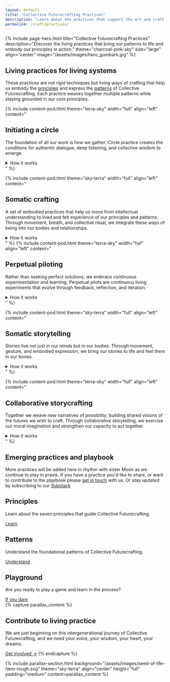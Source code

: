 ```yaml
---
layout: default
title: "Collective Futurecrafting Practices"
description: "Learn about the practices that support the art and craft of collective futurecrafting."
permalink: /craft/practices/
---
```


{% include page-hero.html
  title="Collective Futurecrafting Practices"
  description="Discover the living practices that bring our patterns to life and embody our principles in action."
  theme="charcoal-pink-sky"
  size="large"
  align="center"
  image="/assets/images/hero_gumbark.jpg"
%}

<div class="container">
  <div class="section-heading">
    <h2>Living practices for living systems</h2>
    <p>These practices are not rigid techniques but living ways of crafting that help us embody the <a href="{{ '/craft/principles' | relative_url }}">principles</a> and express the <a href="{{ '/craft/patterns' | relative_url }}">patterns</a> of Collective Futurecrafting. Each practice weaves together multiple patterns while staying grounded in our core principles.</p>
  </div>
</div>

<div class="content-pod-container">
  {% include content-pod.html
    theme="terra-sky"
    width="full"
    align="left"
    content="
    <h2>Initiating a circle</h2>
    <p class='quote'>The foundation of all our work is how we gather. Circle practice creates the conditions for authentic dialogue, deep listening, and collective wisdom to emerge.</p>
    <details class='accordion'>
            <summary class='accordion__trigger'>How it works</summary>
            <div class='accordion__content'>
              <ol>
                <li>Gather 3-7 people who share a common interest or concern.</li>
                <li>Create a safe, welcoming space for gathering (physical or virtual).</li>
                <li>Begin with a centering practice to ground the group.</li>
                <li>Use check-in rounds to build connection and presence.</li>
                <li>Establish shared agreements for how you'll work together.</li>
                <li>Close with reflection and gratitude.</li>
              </ol>
              <p>Remember: circles are living entities that evolve through communing. Start simple and let the practice deepen over time.</p>
            </div>
    </details>" %}

  {% include content-pod.html
    theme="sky-terra"
    width="full"
    align="left"
    content="
    <h2>Somatic crafting</h2>
    <p>A set of embodied practices that help us move from intellectual understanding to lived and felt experience of our principles and patterns. Through movement, breath, and collective ritual, we integrate these ways of being into our bodies and relationships.</p>
    <details class='accordion'>
            <summary class='accordion__trigger'>How it works</summary>
            <div class='accordion__content'>
              <ol>
                <li>Choose a pattern or principle to explore through your bodies.</li>
                <li>Create a safe container for embodied exploration.</li>
                <li>Guide participants through:
                  <ul>
                    <li>Centering practices to ground in the body</li>
                    <li>Movement explorations that embody the chosen theme</li>
                    <li>Breathing together in ritual rhythms</li>
                    <li>Partner (dyadic dance) or group exercises to build relational awareness</li>
                    <li>Reflection and integration</li>
                  </ul>
                </li>
                <li>Close with collective grounding and gratitude.</li>
              </ol>
            </div>
    </details>"
    %}
    {% include content-pod.html
    theme="terra-sky"
    width="full"
    align="left"
    content="
    <h2>Perpetual piloting</h2>
    <p>Rather than seeking perfect solutions, we embrace continuous experimentation and learning. Perpetual pilots are continuous living experiments that evolve through feedback, reflection, and iteration.</p>
    <details class='accordion'>
            <summary class='accordion__trigger'>How it works</summary>
            <div class='accordion__content'>
              <ol>
                <li>Identify a challenge or opportunity that matters to your community.</li>
                <li>Design a small-scale experiment:
                  <ul>
                    <li>Define what you want to learn</li>
                    <li>Identify key stakeholders to involve</li>
                    <li>Create clear feedback mechanisms</li>
                    <li>Set timeline for first iteration</li>
                  </ul>
                </li>
                <li>Implement the pilot with regular check-ins and documentation.</li>
                <li>Reflect collectively on what's emerging:
                  <ul>
                    <li>What's working? What isn't?</li>
                    <li>What are we learning?</li>
                    <li>What wants to emerge next?</li>
                  </ul>
                </li>
                <li>Iterate based on learnings, keeping what works and adjusting what doesn't.</li>
              </ol>
            </div>
    </details>
    " %}

  {% include content-pod.html
    theme="sky-terra"
    width="full"
    align="left"
    content="
    <h2>Somatic storytelling</h2>
    <p>Stories live not just in our minds but in our bodies. Through movement, gesture, and embodied expression, we bring our stories to life and feel them in our bones.</p>
    <details class='accordion'>
            <summary class='accordion__trigger'>How it works</summary>
            <div class='accordion__content'>
              <ol>
                <li>Create a safe container for embodied exploration:
                  <ul>
                    <li>Ground the group through breath or movement</li>
                    <li>Set agreements about participation and witnessing</li>
                    <li>Acknowledge different physical abilities and comfort levels</li>
                  </ul>
                </li>
                <li>Introduce a story theme or prompt:
                  <ul>
                    <li>Personal or collective memories</li>
                    <li>Visions of the future</li>
                    <li>Relationship with place or nature</li>
                  </ul>
                </li>
                <li>Guide embodied exploration:
                  <ul>
                    <li>Start with simple movements or gestures</li>
                    <li>Layer in sound, rhythm, or voice</li>
                    <li>Invite partner or group interaction</li>
                  </ul>
                </li>
                <li>Reflect and integrate:
                  <ul>
                    <li>Share experiences in pairs or circle</li>
                    <li>Note insights and discoveries</li>
                    <li>Connect personal stories to collective themes</li>
                  </ul>
                </li>
              </ol>
            </div>
    </details>
    " %}

  {% include content-pod.html
    theme="terra-sky"
    width="full"
    align="left"
    content="
    <h2>Collaborative storycrafting</h2>
    <p>Together we weave new narratives of possibility, building shared visions of the futures we wish to craft. Through collaborative storytelling, we exercise our moral imagination and strengthen our capacity to act together.</p>
    <details class='accordion'>
            <summary class='accordion__trigger'>How it works</summary>
            <div class='accordion__content'>
              <ol>
                <li>Prepare the storycrafting space:
                  <ul>
                    <li>Gather in circle（physically or virtually)</li>
                    <li>Set intention for the story journey</li>
                    <li>Review guidelines for collaborative creation</li>
                  </ul>
                </li>
                <li>Choose a story focus, for example:
                  <ul>
                    <li>Future visions of the community and locality</li>
                    <li>Community challenges being faced</li>
                    <li>Ancestral or ecological connections</li>
                  </ul>
                </li>
                <li>Begin the collaborative storying:
                  <ul>
                    <li>Each person adds one element (a word or sentence)</li>
                    <li>Build on previous contributions</li>
                    <li>Embrace unexpected directions</li>
                    <li>Use metaphor, allegory, similie and symbolism</li>
                    <li>Allow for silence and reflection</li>
                    <li>Record using your phone or play with GenAI tools like ChatGPT</li>
                  </ul>
                </li>
                <li>Harvest the story's gifts:
                  <ul>
                    <li>Notice emerging themes</li>
                    <li>Reflect on personal and collective resonance</li>
                    <li>Use simple drawings and interpretive art to illustrate visions and pathways to get there</li>
                    <li>Optional: create a collective story artifact with GenAi tools like ChatGPT or MidJourney</li>
                    <li>Consider next steps and where this connects to the greater whole</li>
                  </ul>
                </li>
              </ol>
            </div>
    </details>
    " %}
  <div class="section-heading">
    <h2>Emerging practices and playbook</h2>
    <p>More practices will be added here in rhythm with sister Moon as we continue to play in praxis. If you have a practice you'd like to share, or want to contribute to the playbook please <a href="{{ '/get-involved#contact' | relative_url }}">get in touch</a> with us. Or stay updated by subscribing to our <a href='https://collectivefuturecrafting.substack.com/' target='_blank'>Substack</a></p>
  </div>
</div>
<!-- Card Content Grid -->
  <section class="content-grid">
    <div class="container">
      <div class="grid">
        <!-- Principles -->
        <div class="card card--terracotta">
          <h2>Principles</h2>
          <p>Learn about the seven principles that guide Collective Futurecrafting.</p>
          <a href="{{ '/craft/principles' | relative_url }}" class="button button--primary">Learn</a>
        </div>
        <!-- Patterns -->
        <div class="card card--olive-green">
          <h2>Patterns</h2>
          <p>Understand the foundational patterns of Collective Futurecrafting.</p>
          <a href="{{ '/craft/patterns' | relative_url }}" class="button button--primary">Understand</a>
        </div>
        <!-- Play -->
        <div class="card card--sky-blue">
          <h2>Playground</h2>
          <p>Are you ready to play a game and learn in the process?</p>
          <a href="{{ '/craft/playground' | relative_url }}" class="button button--primary">If you dare</a>
        </div>
      </div>
    </div>
  </section>
{% capture parallax_content %}
<h2>Contribute to living practice</h2>
<p>
  We are just beginning on this intergenerational journey of Collective Futurecrafting, and we need your voice, your wisdom, your heart, your dreams.
</p>
<a href="{{ '/get-involved' | relative_url }}" class='button button--primary'>Get involved →</a>
{% endcapture %}

{% include parallax-section.html
  background="/assets/images/seed-of-life-hero-rough.svg"
  theme="sky-terra"
  align="center"
  height="full"
  padding="medium"
  content=parallax_content
%}